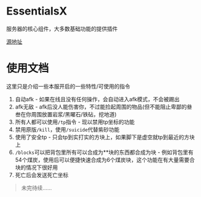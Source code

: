 # EssentialsX
服务器的核心组件，大多数基础功能的提供插件

[源地址](https://essentialsx.net/)

# 使用文档
这里只是介绍一些本服开启的一些特性/可使用的指令

1. 自动afk - 如果在线且没有任何操作，会自动进入afk模式，不会被踢出
2. afk无敌 - afk后没人能伤害你，不过能捡起周围的物品(但不能阻止卑鄙的叄叁在你周围放置岩浆/黑曜石/铁砧，挖地道)
3. 所有人都可以使用`/tp`指令 - 现以禁用tp坐标的功能
4. 禁用原版`/kill`，使用`/suicide`代替紫砂功能
5. 使用了安全tp - 只会tp到实打实的方块上，如果脚下是虚空就tp到最近的方块上
6. `/blocks`可以把背包里所有可以合成为**块的东西都合成为块 - 例如背包里有54个煤炭，使用后可以便捷快速合成为6个煤炭块，这个功能在有大量需要合块的情况下很好用
7. 死亡后会发送死亡坐标

> 未完待续……